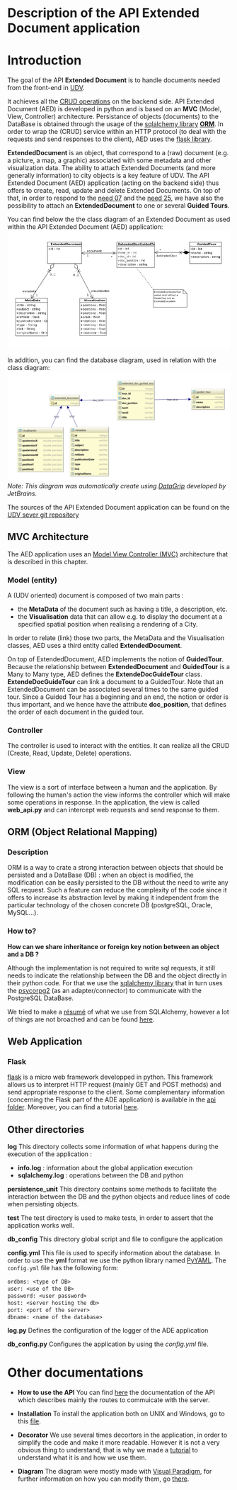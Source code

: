 # Description of the API Extended Document application

# Introduction

The goal of the API **Extended Document** is to handle documents needed from the front-end in [UDV](https://github.com/MEPP-team/UDV).

It achieves all the [CRUD operations](https://en.wikipedia.org/wiki/Create,_read,_update_and_delete) on the backend side.
API Extended Document (AED) is developed in python and is based on an **MVC** (Model, View, Controller) architecture.
Persistance of objects (documents) to the DataBase is obtained through the usage of the [sqlalchemy library](https://www.sqlalchemy.org) [**ORM**](https://en.wikipedia.org/wiki/Object-relational_mapping).
In order to wrap the (CRUD) service within an HTTP protocol (to deal with the requests and send responses to the client), AED uses the [flask library](http://flask.pocoo.org/docs/1.0/).


**ExtendedDocument** is an object, that correspond to a (raw) document (e.g. a picture, a map, a graphic) associated with some metadata and other visualization data.
The ability to attach Extended Documents (and more generally information) to city objects is a key feature of UDV. The API Extended Document (AED) application (acting on the backend side) thus offers to create, read, update and delete Extended Documents.
On top of that, in order to respond to the 
[need 07](https://github.com/MEPP-team/RICT/blob/87610d01d87f5c6dfc2873c28de59b06b33aa31f/Doc/Devel/Needs/Need007.md)
and the [need 25](https://github.com/MEPP-team/RICT/blob/87610d01d87f5c6dfc2873c28de59b06b33aa31f/Doc/Devel/Needs/Need025.md), 
we have also the possibility to attach an **ExtendedDocument** to one or several **Guided Tours**.

You can find below the the class diagram of an Extended Document as used within the API Extended Document (AED) application: 
![](doc/GuidedTour_ClassDiagram.png)

In addition, you can find the database diagram, used in relation with the class diagram:  
![](doc/Document_DatabaseDiagram.png)
*Note: This diagram was automatically create using [DataGrip](https://www.jetbrains.com/datagrip/) developed by JetBrains.*

The sources of the API Extended Document application can be found on the [UDV sever git repository](.)

## MVC Architecture
The AED application uses an [Model View Controller (MVC)](https://en.wikipedia.org/wiki/Model%E2%80%93view%E2%80%93controller) architecture that is described in this chapter.

### Model (entity)
A (UDV oriented) document is composed of two main parts :
- the **MetaData** of the document such as having a title, a description, etc.
- the **Visualisation** data that can allow e.g. to display the document   at a specified spatial position when realising a rendering of a City.

In order to relate (link) those two parts, the MetaData and the Visualisation classes, AED uses a third entity called **ExtendedDocument**.

On top of ExtendedDocument, AED implements the notion of **GuidedTour**. Because the relationship between **ExtendedDocument** and **GuidedTour** is a Many to Many type, AED defines the **ExtendeDocGuideTour** class. **ExtendeDocGuideTour** can link a document to a GuidedTour. Note that an ExtendedDocument can be associated several times to the same guided tour. Since a Guided Tour has a beginning and an end, the notion or order is thus important, and we hence have the attribute **doc_position**, that defines the order of each document in the guided tour.


### Controller
The controller is used to interact with the entities. It can realize all the CRUD (Create, Read, Update, Delete) operations.

### View
The view is a sort of interface between a human and the application.
By following the human's action the view informs the controller which will make some operations in response.
In the application, the view is called **web_api.py** and can intercept web requests and send response to them.

## ORM (Object Relational Mapping)

### Description
ORM is a way to crate a strong interaction between objects that should be persisted and a DataBase (DB) : when an object is modified, the modification can be easily persisted to the DB without the need to write any SQL request.
Such a feature can reduce the complexity of the code since it offers to increase its abstraction level by making it independent from the particular technology of the chosen concrete DB (postgreSQL, Oracle, MySQL...).

### How to?
**How can we share inheritance or foreign key notion between an object and a DB ?**

Although the implementation is not required to write sql requests, it still needs to indicate the relationship between the DB and the object directly in their python code.
For that we use the [sqlalchemy library](htps://www.sqlalchemy.org) that in turn uses the [psycorpg2](http://initd.org/psycopg/docs/) (as an adapter/connector) to communicate with the PostgreSQL DataBase.

We tried to make a [résumé](entities/README.md) of what we use from SQLAlchemy, however a lot of things are not broached and can be found 
[here](http://docs.sqlalchemy.org/en/latest/orm/tutorial.html).

## Web Application

### Flask

[flask](http://flask.pocoo.org/docs/1.0/) is a micro web framework developped in python. This framework allows us to interpret HTTP request (mainly GET and POST methods) and send appropriate response to the client.
Some complementary information (concerning the Flask part of the ADE application) is available in 
the [api folder](api/README.md).
Moreover, you can find a tutorial [here](http://flask.pocoo.org/docs/1.0/quickstart/#a-minimal-application).

## Other directories

**log**
This directory collects some information of what happens during the execution of the application :
- **info.log** : information about the global application execution
- **sqlalchemy.log** : operations between the DB and python

**persistence_unit**
This directory contains some methods to facilitate the interaction between the DB and the python objects and reduce lines of code when persisting objects.

**test**
The test directory is used to make tests, in order to assert that the application works well.

**db_config**
This directory global script and file to configure the application

**config.yml**
This file is used to specify information about the database. In order to use the **yml** format we use the python library named [PyYAML](https://pyyaml.org/wiki/PyYAMLDocumentation). The `config.yml` file has the following form:

```
ordbms: <type of DB>
user: <use of the DB>
password: <user password>
host: <server hosting the db>
port: <port of the server>
dbname: <name of the database>
```

**log.py**
Defines the configuration of the logger of the ADE application

**db_config.py**
Configures the application by using the *config.yml* file.

# Other documentations

- **How to use the API**
You can find [here](doc/API-Documentation.md) the documentation of the API which describes mainly the routes to commuicate with the server.

- **Installation**
To install the application both on UNIX and Windows, go to this [file](INSTALL.md).

- **Decorator**
We use several times decortors in the application, in order to simplify the code and make it more readable. However it is not a very obvious thing to understand, that is why we made a [tutorial](doc/Decorators.md) to understand what it is and how we use them.

- **Diagram**
The diagram were mostly made with [Visual Paradigm](https://visual-paradigm.com/), for further information on how you can modify them, go [there](doc/Class-diagrams.md).
